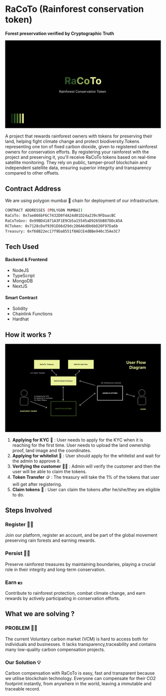 # RaCoTo (Rainforest conservation token)

**Forest preservation verified by Cryptographic Truth**

![main](./docs/main.png)

A project that rewards rainforest owners with tokens for preserving their land, helping fight climate change and protect biodiversity.Tokens representing one ton of fixed carbon dioxide, given to registered rainforest owners for conservation efforts. By registering your rainforest with the project and preserving it, you'll receive RaCoTo tokens based on real-time satellite monitoring. They rely on public, tamper-proof blockchain and independent satellite data, ensuring superior integrity and transparency compared to other offsets.

## Contract Address

We are using polygon mumbai 💜 chain for deployment of our infrastructure.

```sh
CONTRACT ADDRESSES (POLYGON MUMBAI)
RaCoTo: 0x7ae866bF6C7432D0f4A24d01D24a239c9FDaacBC
RaCoToGov: 0x99BD41871A3F1E9Cb5a15545aD9265bB87DDcA5A
RCToken: 0x7128cDaf9391E66d29dc286A6dDb6bD20F97Da6b
Treasury: 0xf68B22ec17f9Da8551f8AECE4dBBe940c35Ae3C7
```

## Tech Used

#### Backend & Frontend

- NodeJS
- TypeScript
- MongoDB
- NextJS

#### Smart Contract

- Solidity
- Chainlink Functions
- Hardhat

## How it works ?

![working](./docs/userdiagram.png)

1. **Applying for KYC** 📝 :
   User needs to apply for the KYC when it is reaching for the first time. User needs to upload the land ownership proof, land image and the coordinates.
2. **Applying for whitelist** 🔑 :
   User should apply for the whitelist and wait for the admin to approve it.
3. **Verifying the customer** 👨‍💻 :
   Admin will verify the customer and then the user will be able to claim the tokens.
4. **Token Transfer** 🪙 :
   The treasury will take the 1% of the tokens that user will get after registering.
5. **Claim tokens** 🧾 :
   User can claim the tokens after he/she/they are eligible to do.

## Steps Involved

### Register 👨‍💻

Join our platform, register an account, and be part of the global movement preserving rain forests and earning rewards.

### Persist 🌳🌲

Preserve rainforest treasures by maintaining boundaries, playing a crucial role in their integrity and long-term conservation.

### Earn 💶

Contribute to rainforest protection, combat climate change, and earn rewards by actively participating in conservation efforts.

## What we are solving ?

### PROBLEM 🤷‍♂️

The current Voluntary carbon market (VCM) is hard to access both for individuals and businesses. It lacks transparency,traceability and contains many low-quality carbon compensation projects.

### Our Solution 💡

Carbon compensation with RaCoTo is easy, fast and transparent because we utilise blockchain technology. Everyone can compensate for their CO2 footprint instantly, from anywhere in the world, leaving a immutable and ​​traceable record.
